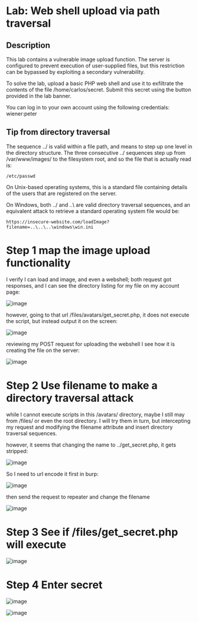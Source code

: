 # Lab: Web shell upload via path traversal

## Description 

 This lab contains a vulnerable image upload function. The server is configured to prevent execution of user-supplied files, but this restriction can be bypassed by exploiting a secondary vulnerability.

To solve the lab, upload a basic PHP web shell and use it to exfiltrate the contents of the file /home/carlos/secret. Submit this secret using the button provided in the lab banner.

You can log in to your own account using the following credentials: wiener:peter 

## Tip from directory traversal

 The sequence ../ is valid within a file path, and means to step up one level in the directory structure. The three consecutive ../ sequences step up from /var/www/images/ to the filesystem root, and so the file that is actually read is:
```
/etc/passwd
```
On Unix-based operating systems, this is a standard file containing details of the users that are registered on the server.

On Windows, both ../ and ..\ are valid directory traversal sequences, and an equivalent attack to retrieve a standard operating system file would be:
```
https://insecure-website.com/loadImage?filename=..\..\..\windows\win.ini
```
# Step 1 map the image upload functionality

I verify I can load and image, and even a webshell; both request got responses, and I can see the directory listing for my file on my account page:

![image](https://user-images.githubusercontent.com/83407557/171196230-e8c2ad89-946a-47d6-b356-e1e3f1edce8a.png)

however, going to that url /files/avatars/get_secret.php, it does not execute the script, but instead output it on the screen:

![image](https://user-images.githubusercontent.com/83407557/171196544-6eb35be5-9927-47e7-b25d-ff0d6001efe8.png)

reviewing my POST request for uploading the webshell I see how it is creating the file on the server:

![image](https://user-images.githubusercontent.com/83407557/171197027-38f126df-7cf2-4655-acf9-ba82b2d3ff0a.png)


# Step 2 Use filename to make a directory traversal attack

while I cannot execute scripts in this /avatars/ directory, maybe I still may from /files/ or even the root directory. I will try them in turn, but intercepting my request and modifying the filename attribute and insert directory traversal sequences.

however, it seems that changing the name to ../get_secret.php, it gets stripped:

![image](https://user-images.githubusercontent.com/83407557/171199302-47d153b4-dedc-4405-9411-936d100bece7.png)

So I need to url encode it first in burp:

![image](https://user-images.githubusercontent.com/83407557/171200231-c864ca5c-43b7-40c3-afb2-240c32f5ab37.png)

then send the request to repeater and change the filename

![image](https://user-images.githubusercontent.com/83407557/171200952-1fd405a6-06e3-4ed1-b9cf-81a134697853.png)


# Step 3 See if /files/get_secret.php will execute

![image](https://user-images.githubusercontent.com/83407557/171201204-6703be61-5df9-4ad0-8805-60868ff25ef6.png)

# Step 4 Enter secret

![image](https://user-images.githubusercontent.com/83407557/171201306-5a7ac69e-52bc-48c3-a29c-00e720dc6cc7.png)

![image](https://user-images.githubusercontent.com/83407557/171201369-5c9fa8ba-6840-4472-b3fc-a97f554adc91.png)
